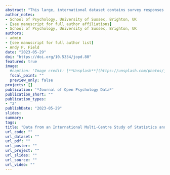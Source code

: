 ```yaml
---
abstract: "This large, international dataset contains survey responses from N = 12,570 students from 100 universities in 35 countries, collected in 21 languages. We measured anxieties (statistics, mathematics, test, trait, social interaction, performance, creativity, intolerance of uncertainty, and fear of negative evaluation), self-efficacy, persistence, and the cognitive reflection test, and collected demographics, previous mathematics grades, self-reported and official statistics grades, and statistics module details. Data reuse potential is broad, including testing links between anxieties and statistics/mathematics education factors, and examining instruments’ psychometric properties across different languages and contexts. Data and metadata are stored on the Open Science Framework website (https://osf.io/mhg94/)."
author_notes:
- School of Psychology, University of Sussex, Brighton, UK
- [see manuscript for full author affiliations]
- School of Psychology, University of Sussex, Brighton, UK
authors:
- admin
- [see manuscript for full author list]
- Andy P. Field
date: "2023-05-29"
doi: "https://doi.org/10.5334/jopd.80"
featured: true
image:
  #caption: 'Image credit: [**Unsplash**](https://unsplash.com/photos/jdD8gXaTZsc)'
  focal_point: ""
  preview_only: false
projects: []
publication: '*Journal of Open Psychology Data*'
publication_short: ""
publication_types:
- "2"
publishDate: "2023-05-29"
slides: 
summary: 
tags:
title: "Data from an International Multi-Centre Study of Statistics and Mathematics Anxieties and Related Variables in University Students (the SMARVUS Dataset)"
url_code: ""
url_dataset: ""
url_pdf: ""
url_poster: ""
url_project: ""
url_slides: ""
url_source: ""
url_video: ""
---
```

